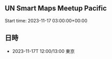 ## UN Smart Maps Meetup Pacific
Start time: 2023-11-17 03:00:00+00:00

## 日時

- 2023-11-17T 12:00/13:00 東京
